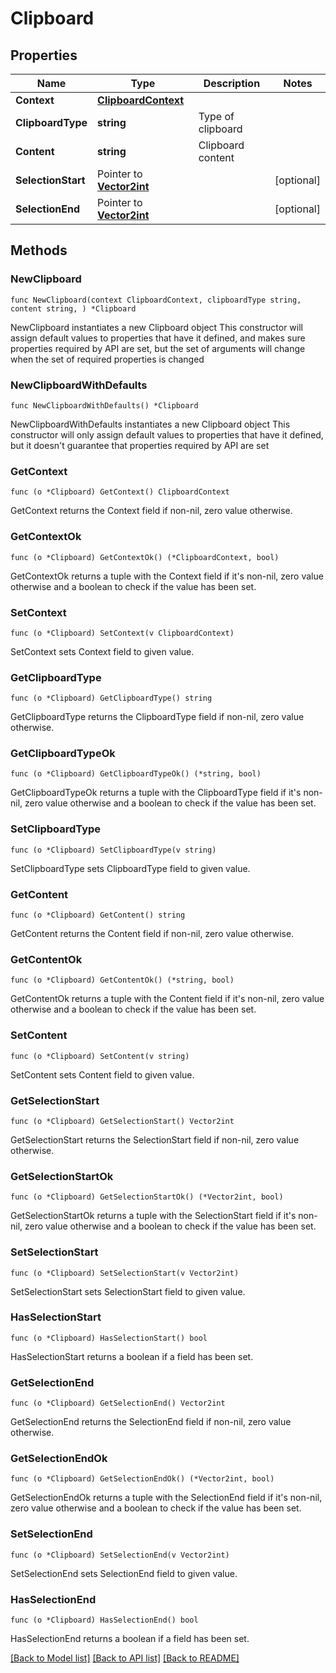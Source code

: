 # Clipboard

## Properties

Name | Type | Description | Notes
------------ | ------------- | ------------- | -------------
**Context** | [**ClipboardContext**](ClipboardContext.md) |  | 
**ClipboardType** | **string** | Type of clipboard | 
**Content** | **string** | Clipboard content | 
**SelectionStart** | Pointer to [**Vector2int**](Vector2int.md) |  | [optional] 
**SelectionEnd** | Pointer to [**Vector2int**](Vector2int.md) |  | [optional] 

## Methods

### NewClipboard

`func NewClipboard(context ClipboardContext, clipboardType string, content string, ) *Clipboard`

NewClipboard instantiates a new Clipboard object
This constructor will assign default values to properties that have it defined,
and makes sure properties required by API are set, but the set of arguments
will change when the set of required properties is changed

### NewClipboardWithDefaults

`func NewClipboardWithDefaults() *Clipboard`

NewClipboardWithDefaults instantiates a new Clipboard object
This constructor will only assign default values to properties that have it defined,
but it doesn't guarantee that properties required by API are set

### GetContext

`func (o *Clipboard) GetContext() ClipboardContext`

GetContext returns the Context field if non-nil, zero value otherwise.

### GetContextOk

`func (o *Clipboard) GetContextOk() (*ClipboardContext, bool)`

GetContextOk returns a tuple with the Context field if it's non-nil, zero value otherwise
and a boolean to check if the value has been set.

### SetContext

`func (o *Clipboard) SetContext(v ClipboardContext)`

SetContext sets Context field to given value.


### GetClipboardType

`func (o *Clipboard) GetClipboardType() string`

GetClipboardType returns the ClipboardType field if non-nil, zero value otherwise.

### GetClipboardTypeOk

`func (o *Clipboard) GetClipboardTypeOk() (*string, bool)`

GetClipboardTypeOk returns a tuple with the ClipboardType field if it's non-nil, zero value otherwise
and a boolean to check if the value has been set.

### SetClipboardType

`func (o *Clipboard) SetClipboardType(v string)`

SetClipboardType sets ClipboardType field to given value.


### GetContent

`func (o *Clipboard) GetContent() string`

GetContent returns the Content field if non-nil, zero value otherwise.

### GetContentOk

`func (o *Clipboard) GetContentOk() (*string, bool)`

GetContentOk returns a tuple with the Content field if it's non-nil, zero value otherwise
and a boolean to check if the value has been set.

### SetContent

`func (o *Clipboard) SetContent(v string)`

SetContent sets Content field to given value.


### GetSelectionStart

`func (o *Clipboard) GetSelectionStart() Vector2int`

GetSelectionStart returns the SelectionStart field if non-nil, zero value otherwise.

### GetSelectionStartOk

`func (o *Clipboard) GetSelectionStartOk() (*Vector2int, bool)`

GetSelectionStartOk returns a tuple with the SelectionStart field if it's non-nil, zero value otherwise
and a boolean to check if the value has been set.

### SetSelectionStart

`func (o *Clipboard) SetSelectionStart(v Vector2int)`

SetSelectionStart sets SelectionStart field to given value.

### HasSelectionStart

`func (o *Clipboard) HasSelectionStart() bool`

HasSelectionStart returns a boolean if a field has been set.

### GetSelectionEnd

`func (o *Clipboard) GetSelectionEnd() Vector2int`

GetSelectionEnd returns the SelectionEnd field if non-nil, zero value otherwise.

### GetSelectionEndOk

`func (o *Clipboard) GetSelectionEndOk() (*Vector2int, bool)`

GetSelectionEndOk returns a tuple with the SelectionEnd field if it's non-nil, zero value otherwise
and a boolean to check if the value has been set.

### SetSelectionEnd

`func (o *Clipboard) SetSelectionEnd(v Vector2int)`

SetSelectionEnd sets SelectionEnd field to given value.

### HasSelectionEnd

`func (o *Clipboard) HasSelectionEnd() bool`

HasSelectionEnd returns a boolean if a field has been set.


[[Back to Model list]](../README.md#documentation-for-models) [[Back to API list]](../README.md#documentation-for-api-endpoints) [[Back to README]](../README.md)


